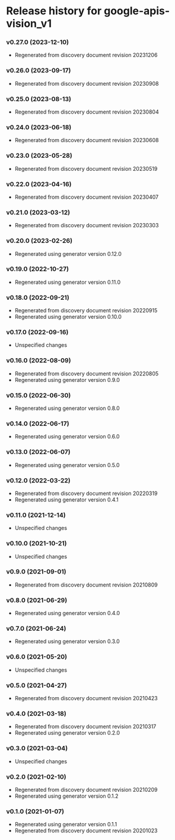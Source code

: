 # Release history for google-apis-vision_v1

### v0.27.0 (2023-12-10)

* Regenerated from discovery document revision 20231206

### v0.26.0 (2023-09-17)

* Regenerated from discovery document revision 20230908

### v0.25.0 (2023-08-13)

* Regenerated from discovery document revision 20230804

### v0.24.0 (2023-06-18)

* Regenerated from discovery document revision 20230608

### v0.23.0 (2023-05-28)

* Regenerated from discovery document revision 20230519

### v0.22.0 (2023-04-16)

* Regenerated from discovery document revision 20230407

### v0.21.0 (2023-03-12)

* Regenerated from discovery document revision 20230303

### v0.20.0 (2023-02-26)

* Regenerated using generator version 0.12.0

### v0.19.0 (2022-10-27)

* Regenerated using generator version 0.11.0

### v0.18.0 (2022-09-21)

* Regenerated from discovery document revision 20220915
* Regenerated using generator version 0.10.0

### v0.17.0 (2022-09-16)

* Unspecified changes

### v0.16.0 (2022-08-09)

* Regenerated from discovery document revision 20220805
* Regenerated using generator version 0.9.0

### v0.15.0 (2022-06-30)

* Regenerated using generator version 0.8.0

### v0.14.0 (2022-06-17)

* Regenerated using generator version 0.6.0

### v0.13.0 (2022-06-07)

* Regenerated using generator version 0.5.0

### v0.12.0 (2022-03-22)

* Regenerated from discovery document revision 20220319
* Regenerated using generator version 0.4.1

### v0.11.0 (2021-12-14)

* Unspecified changes

### v0.10.0 (2021-10-21)

* Unspecified changes

### v0.9.0 (2021-09-01)

* Regenerated from discovery document revision 20210809

### v0.8.0 (2021-06-29)

* Regenerated using generator version 0.4.0

### v0.7.0 (2021-06-24)

* Regenerated using generator version 0.3.0

### v0.6.0 (2021-05-20)

* Unspecified changes

### v0.5.0 (2021-04-27)

* Regenerated from discovery document revision 20210423

### v0.4.0 (2021-03-18)

* Regenerated from discovery document revision 20210317
* Regenerated using generator version 0.2.0

### v0.3.0 (2021-03-04)

* Unspecified changes

### v0.2.0 (2021-02-10)

* Regenerated from discovery document revision 20210209
* Regenerated using generator version 0.1.2

### v0.1.0 (2021-01-07)

* Regenerated using generator version 0.1.1
* Regenerated from discovery document revision 20201023

